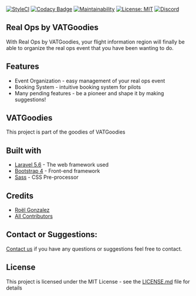 [![StyleCI](https://github.styleci.io/repos/116734296/shield?branch=develop)](https://github.styleci.io/repos/116734296)
[![Codacy Badge](https://api.codacy.com/project/badge/Grade/dc2fcabc4f5f4539811a68487ce72ae4)](https://www.codacy.com/app/roelgonzalez/vatsim-real-ops?utm_source=github.com&amp;utm_medium=referral&amp;utm_content=vatsimgoodies/vatsim-real-ops&amp;utm_campaign=Badge_Grade)
[![Maintainability](https://api.codeclimate.com/v1/badges/6ab5debc888db6e71d03/maintainability)](https://codeclimate.com/github/vatsimgoodies/vatsim-real-ops/maintainability)
[![License: MIT](https://img.shields.io/badge/License-MIT-green.svg)](https://opensource.org/licenses/MIT)
[![Discord](https://img.shields.io/discord/545254906257342493.svg?color=7289DA&label=Discord&style=popout)](https://discord.gg/aQkKcf5)

## Real Ops by VATGoodies
With Real Ops by VATGoodies, your flight information region will finally be able to organize the real ops event that you have been wanting to do.

## Features
* Event Organization - easy management of your real ops event
* Booking System - intuitive booking system for pilots
* Many pending features - be a pioneer and shape it by making suggestions!

## VATGoodies
This project is part of the goodies of VATGoodies

## Built with
* [Laravel 5.6](https://laravel.com) - The web framework used
* [Bootstrap 4](https://getbootstrap.com/docs/4.0/) - Front-end framework
* [Sass](https://sass-lang.com/) - CSS Pre-processor

## Credits
* [Roël Gonzalez](https://github.com/roelgonzalez/)
* [All Contributors](../../contributors)

## Contact or Suggestions:
[Contact us](https://rolgonzalez.typeform.com/to/CjREly) if you have any questions or suggestions feel free to contact.

## License
This project is licensed under the MIT License - see the [LICENSE.md](LICENSE.md) file for details
